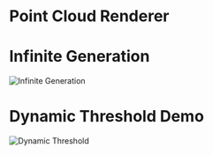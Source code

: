 # Point Cloud Renderer

# Infinite Generation
![Infinite Generation](https://github.com/asheryoung10/marchingCubesLWJGL/blob/main/Recordings/flythrough.gif)

# Dynamic Threshold Demo
![Dynamic Threshold](https://github.com/asheryoung10/marchingCubesLWJGL/blob/main/Recordings/thresholdChange.gif)
